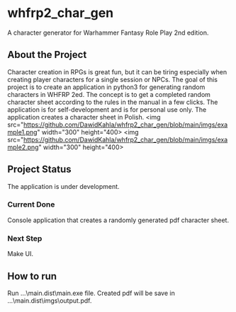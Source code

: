# whfrp2_char_gen
A character generator for Warhammer Fantasy Role Play 2nd edition.

## About the Project
Character creation in RPGs is great fun, but it can be tiring especially when creating player characters for a single session or NPCs. 
The goal of this project is to create an application in python3 for generating random characters in WHFRP 2ed.
The concept is to get a completed random character sheet according to the rules in the manual in a few clicks.
The application is for self-development and is for personal use only.
The application creates a character sheet in Polish.
<img src="https://github.com/DawidKahla/whfrp2_char_gen/blob/main/imgs/example1.png" width="300" height="400> 
<img src="https://github.com/DawidKahla/whfrp2_char_gen/blob/main/imgs/example2.png" width="300" height="400>

## Project Status
The application is under development.
### Current Done
Console application that creates a randomly generated pdf character sheet.
### Next Step
Make UI.

## How to run 
Run ...\main.dist\main.exe file. Created pdf will be save in ...\main.dist\imgs\output.pdf. 
